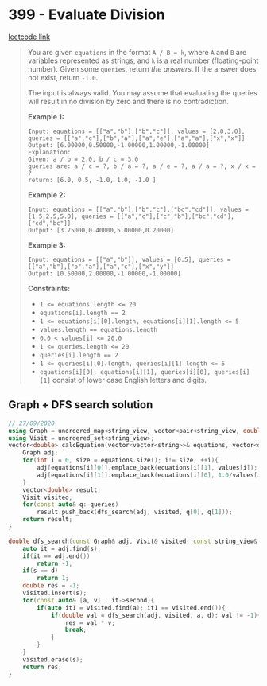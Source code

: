 # 399 - Evaluate Division

[leetcode link](https://leetcode.com/problems/evaluate-division/)

> You are given `equations` in the format `A / B = k`, where `A` and `B` are variables represented as strings, and `k` is a real number (floating-point number). Given some `queries`, return *the answers*. If the answer does not exist, return `-1.0`.
>
> The input is always valid. You may assume that evaluating the queries will result in no division by zero and there is no contradiction.
>
> **Example 1:**
>
> ```
> Input: equations = [["a","b"],["b","c"]], values = [2.0,3.0], queries = [["a","c"],["b","a"],["a","e"],["a","a"],["x","x"]]
> Output: [6.00000,0.50000,-1.00000,1.00000,-1.00000]
> Explanation: 
> Given: a / b = 2.0, b / c = 3.0
> queries are: a / c = ?, b / a = ?, a / e = ?, a / a = ?, x / x = ?
> return: [6.0, 0.5, -1.0, 1.0, -1.0 ]
> ```
>
> **Example 2:**
>
> ```
> Input: equations = [["a","b"],["b","c"],["bc","cd"]], values = [1.5,2.5,5.0], queries = [["a","c"],["c","b"],["bc","cd"],["cd","bc"]]
> Output: [3.75000,0.40000,5.00000,0.20000]
> ```
>
> **Example 3:**
>
> ```
> Input: equations = [["a","b"]], values = [0.5], queries = [["a","b"],["b","a"],["a","c"],["x","y"]]
> Output: [0.50000,2.00000,-1.00000,-1.00000]
> ```
>
> **Constraints:**
>
> - `1 <= equations.length <= 20`
> - `equations[i].length == 2`
> - `1 <= equations[i][0].length, equations[i][1].length <= 5`
> - `values.length == equations.length`
> - `0.0 < values[i] <= 20.0`
> - `1 <= queries.length <= 20`
> - `queries[i].length == 2`
> - `1 <= queries[i][0].length, queries[i][1].length <= 5`
> - `equations[i][0], equations[i][1], queries[i][0], queries[i][1]` consist of lower case English letters and digits.

## Graph + DFS search solution

```cpp
// 27/09/2020
using Graph = unordered_map<string_view, vector<pair<string_view, double>>>;
using Visit = unordered_set<string_view>;
vector<double> calcEquation(vector<vector<string>>& equations, vector<double>& values, vector<vector<string>>& queries) {
    Graph adj;
    for(int i = 0, size = equations.size(); i!= size; ++i){
        adj[equations[i][0]].emplace_back(equations[i][1], values[i]);
        adj[equations[i][1]].emplace_back(equations[i][0], 1.0/values[i]);
    }
    vector<double> result;
    Visit visited;
    for(const auto& q: queries)
        result.push_back(dfs_search(adj, visited, q[0], q[1]));
    return result;
}

double dfs_search(const Graph& adj, Visit& visited, const string_view& s, const string& d){
    auto it = adj.find(s);
    if(it == adj.end())
        return -1;
    if(s == d)
        return 1;
    double res = -1;
    visited.insert(s);
    for(const auto& [a, v] : it->second){
        if(auto it1 = visited.find(a); it1 == visited.end()){
            if(double val = dfs_search(adj, visited, a, d); val != -1){
                res = val * v;
                break;
            }
        }  
    }
    visited.erase(s);
    return res;
}
```